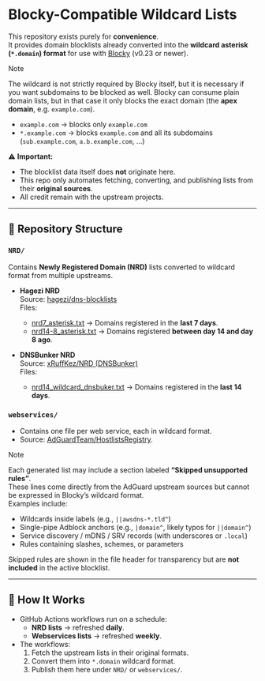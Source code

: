 # Blocky-Compatible Wildcard Lists

This repository exists purely for **convenience**.  
It provides domain blocklists already converted into the **wildcard asterisk (`*.domain`) format** for use with [Blocky](https://github.com/0xERR0R/blocky) (v0.23 or newer).

>[!NOTE]
>The wildcard is not strictly required by Blocky itself, but it is necessary if you want subdomains to be blocked as well. Blocky can consume plain domain lists, but in that case it only blocks the exact domain (the **apex domain**, e.g. `example.com`).
>
>- `example.com` → blocks only `example.com`  
>- `*.example.com` → blocks `example.com` and all its subdomains (`sub.example.com`, `a.b.example.com`, …)


⚠️ **Important:**  
- The blocklist data itself does **not** originate here.  
- This repo only automates fetching, converting, and publishing lists from their **original sources**.  
- All credit remain with the upstream projects.

---

## 📂 Repository Structure

### `NRD/`
Contains **Newly Registered Domain (NRD)** lists converted to wildcard format from multiple upstreams.

- **Hagezi NRD**  
  Source: [hagezi/dns-blocklists](https://github.com/hagezi/dns-blocklists)  
  Files:  
  - [nrd7_asterisk.txt](https://cebeerre.github.io/dnsblocklists/NRD/nrd7_asterisk.txt) → Domains registered in the **last 7 days**.  
  - [nrd14-8_asterisk.txt](https://cebeerre.github.io/dnsblocklists/NRD/nrd14-8_asterisk.txt) → Domains registered **between day 14 and day 8 ago**.

- **DNSBunker NRD**  
  Source: [xRuffKez/NRD (DNSBunker)](https://codeberg.org/xRuffKez/NRD)  
  Files:  
  - [nrd14_wildcard_dnsbuker.txt](https://cebeerre.github.io/dnsblocklists/NRD/nrd14_wildcard_dnsbuker.txt) → Domains registered in the **last 14 days**.

### `webservices/`
- Contains one file per web service, each in wildcard format.  
- Source: [AdGuardTeam/HostlistsRegistry](https://github.com/AdguardTeam/HostlistsRegistry).

<!-- BEGIN:SERVICES_TABLE -->
<!-- END:SERVICES_TABLE -->

> [!NOTE]  
> Each generated list may include a section labeled **“Skipped unsupported rules”**.  
> These lines come directly from the AdGuard upstream sources but cannot be expressed in Blocky’s wildcard format.  
> Examples include:
> - Wildcards inside labels (e.g., `||awsdns-*.tld^`)  
> - Single-pipe Adblock anchors (e.g., `|domain^`, likely typos for `||domain^`)  
> - Service discovery / mDNS / SRV records (with underscores or `.local`)  
> - Rules containing slashes, schemes, or parameters  
>
> Skipped rules are shown in the file header for transparency but are **not included** in the active blocklist.  

---

## 🔄 How It Works

- GitHub Actions workflows run on a schedule:  
  - **NRD lists** → refreshed **daily**.  
  - **Webservices lists** → refreshed **weekly**.  
- The workflows:  
  1. Fetch the upstream lists in their original formats.  
  2. Convert them into `*.domain` wildcard format.  
  3. Publish them here under `NRD/` or `webservices/`.  
